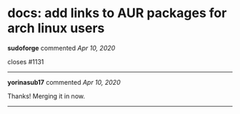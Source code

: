 # docs: add links to AUR packages for arch linux users

**sudoforge** commented *Apr 10, 2020*

closes #1131
<br />
***


**yorinasub17** commented *Apr 10, 2020*

Thanks! Merging it in now.
***

